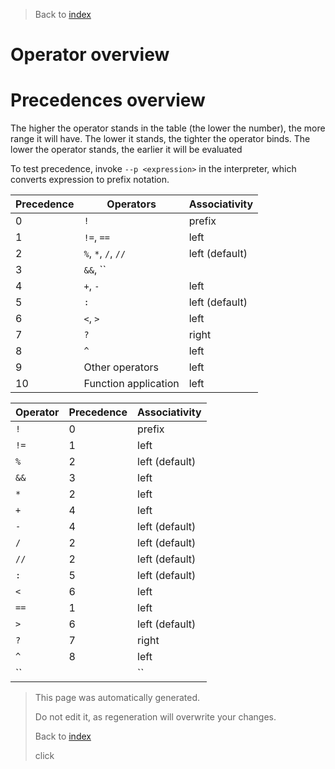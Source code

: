 > Back to [index](Index.md)

# Operator overview

# Precedences overview

The higher the operator stands in the table (the lower the number), the more range it will have. The lower it stands, the tighter the operator binds. The lower the operator stands, the earlier it will be evaluated

To test precedence, invoke ````--p <expression>```` in the interpreter, which converts expression to prefix notation.

Precedence | Operators | Associativity
---------- | --------- | -------------
0 | ``!`` | prefix
1 | ``!=``, ``==`` | left
2 | ``%``, ``*``, ``/``, ``//`` | left (default)
3 | ``&&``, ``||`` | left
4 | ``+``, ``-`` | left
5 | ``:`` | left (default)
6 | ``<``, ``>`` | left
7 | ``?`` | right
8 | ``^`` | left
9 | Other operators | left
10 | Function application | left




Operator | Precedence | Associativity
-------- | ---------- | -------------
``!`` | 0 | prefix
``!=`` | 1 | left
``%`` | 2 | left (default)
``&&`` | 3 | left
``*`` | 2 | left
``+`` | 4 | left
``-`` | 4 | left (default)
``/`` | 2 | left (default)
``//`` | 2 | left (default)
``:`` | 5 | left (default)
``<`` | 6 | left
``==`` | 1 | left
``>`` | 6 | left (default)
``?`` | 7 | right
``^`` | 8 | left
``||`` | 3 | left






> This page was automatically generated.
> 
> 
> Do not edit it, as regeneration will overwrite your changes.
> 
> 
> Back to [index](Index.md)
> <div id="clicker">click</div>